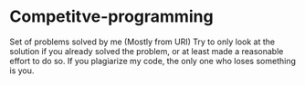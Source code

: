 # Competitve-programming
Set of problems solved by me (Mostly from URI)
Try to only look at the solution if you already solved the problem, or at least made a reasonable effort to do so.
If you plagiarize my code, the only one who loses something is you.
